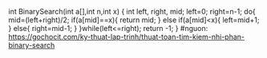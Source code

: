 int BinarySearch(int a[],int n,int x)
{
	int left, right, mid; left=0; right=n-1;
	do{
		mid=(left+right)/2;
		if(a[mid]==x){
			return mid;
		}
		else if(a[mid]<x){
			left=mid+1;
		}
		else{
			right=mid-1;
		}
	}while(left<=right);
	return -1;
}
#nguon: https://gochocit.com/ky-thuat-lap-trinh/thuat-toan-tim-kiem-nhi-phan-binary-search
